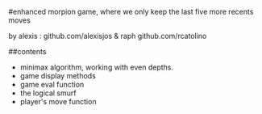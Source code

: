 #enhanced morpion game, where we only keep the last five more recents moves

by alexis : github.com/alexisjos & raph github.com/rcatolino

##contents 
* minimax algorithm, working with even depths.
* game display methods
* game eval function
*	the logical smurf
* player's move function


